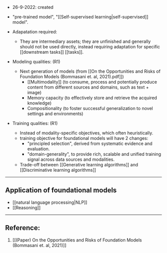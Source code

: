 - 26-9-2022: created

- "pre-trained model", "[[Self-supervised learning|self-supervised]] model". 



- Adapatation required: 
	- They are intermediary assets; they are unfinished and generally should not be used directly, instead requiring adaptation for specific [[downstream tasks]] [[tasks]]. 

- Modeling qualities: (R1)
	- Next generation of models (from [[On the Opportunities and Risks of Foundation Models (Bommasani et. al, 2021).pdf]])
		- [[Multimodality]] (to consume, process and potentially produce content from different sources and domains, such as text + image)
		- Memory capacity (to effectively store and retrieve the acquired knowledge)
		- Compositionality (to foster successful generalization to novel settings and environments)

- Training qualities: (R1) 
	- Instead of modality-specific objectives, which often heuristically.
	- training objective for foundational models will have 2 changes: 
		- "principled selection", derived from systematic evidence and evaluation.
		- "domain-generality", to provide rich, scalable and unified training signal across data sources and modalities. 
	- Trade-off between [[Generative learning algorithms]] and [[Discriminative learning algorithms]]

---
## Application of foundational models

- [[natural language processing|NLP]]
- [[Reasoning]]




---
## Reference:
1.  [[(Paper) On the Opportunities and Risks of Foundation Models (Bommasani et. al, 2021)]]